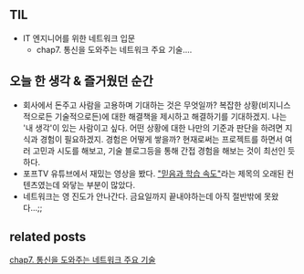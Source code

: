 ## TIL
- IT 엔지니어를 위한 네트워크 입문
    - chap7. 통신을 도와주는 네트워크 주요 기술.... 

## 오늘 한 생각 & 즐거웠던 순간
- 회사에서 돈주고 사람을 고용하며 기대하는 것은 무엇일까? 복잡한 상황(비지니스적으로든 기술적으로든)에 대한 해결책을 제시하고 해결하기를 기대하겠지. 나는 '내 생각'이 있는 사람이고 싶다. 어떤 상황에 대한 나만의 기준과 판단을 하려면 지식과 경험이 필요하겠지. 경험은 어떻게 쌓을까? 현재로써는 프로젝트를 하면서 여러 고민과 시도를 해보고, 기술 블로그등을 통해 간접 경험을 해보는 것이 최선인 듯하다. 
- 포프TV 유튜브에서 재밌는 영상을 봤다. ["믿음과 학습 속도"]()라는 제목의 오래된 컨텐츠였는데 와닿는 부분이 많았다. 
- 네트워크는 영 진도가 안나간다. 금요일까지 끝내야하는데 아직 절반밖에 못왔다...;; 

## related posts
[chap7. 통신을 도와주는 네트워크 주요 기술]()